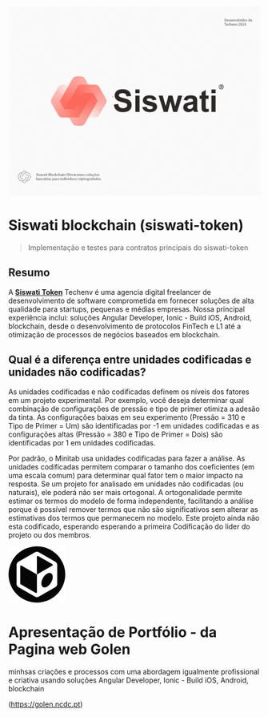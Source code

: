 ![](Siswati1.jpg)


# Siswati blockchain (siswati-token)

> Implementação e testes para contratos principais do siswati-token


## Resumo

A [**Siswati Token**](https://siswati.sistay.pt) Techenv é uma agencia digital freelancer de desenvolvimento de software comprometida em fornecer soluções de alta qualidade para startups, pequenas e médias empresas. Nossa principal experiência inclui:  soluções Angular Developer, Ionic - Build iOS, Android, blockchain, desde o desenvolvimento de protocolos FinTech e L1 até a otimização de processos de negócios baseados em blockchain.

## Qual é a diferença entre unidades codificadas e unidades não codificadas? 

As unidades codificadas e não codificadas definem os níveis dos fatores em um projeto experimental. Por exemplo, você deseja determinar qual combinação de configurações de pressão e tipo de primer otimiza a adesão da tinta. As configurações baixas em seu experimento (Pressão = 310 e Tipo de Primer = Um) são identificadas por -1 em unidades codificadas e as configurações altas (Pressão = 380 e Tipo de Primer = Dois) são identificadas por 1 em unidades codificadas. 

Por padrão, o Minitab usa unidades codificadas para fazer a análise. As unidades codificadas permitem comparar o tamanho dos coeficientes (em uma escala comum) para determinar qual fator tem o maior impacto na resposta. Se um projeto for analisado em unidades não codificadas (ou naturais), ele poderá não ser mais ortogonal. A ortogonalidade permite estimar os termos do modelo de forma independente, facilitando a análise porque é possível remover termos que não são significativos sem alterar as estimativas dos termos que permanecem no modelo. 
Este projeto ainda não esta codificado, esperando esperando a primeira Codificação do lider do projeto ou dos membros.

![Golen](git.gif)


# Apresentação de Portfólio - da Pagina web Golen

minhsas criações e processos com uma abordagem igualmente profissional e criativa usando soluções Angular Developer, Ionic - Build iOS, Android, blockchain

(https://golen.ncdc.pt)

